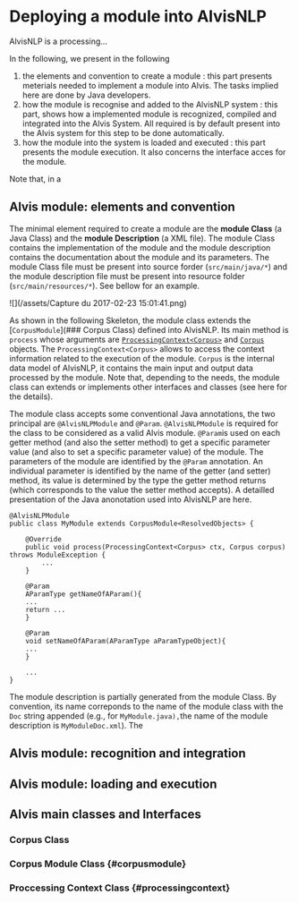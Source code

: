 # 

# Deploying a module into AlvisNLP

AlvisNLP is a processing...

In the following, we present in the following

1. the elements and convention to create a module : this part presents meterials needed to implement a module into Alvis. The tasks implied here are done by Java developers.
2. how the module is recognise and added to the AlvisNLP system : this part, shows how a implemented module is recognized, compiled and integrated into the Alvis System. All required is by default present into the Alvis system for this step to be done automatically.
3. how the module into the system is loaded and executed : this part presents the module execution. It also concerns the interface acces for the module. 

Note that, in a

## Alvis module: elements and convention

The minimal  element required to create a module are the **module Class** \(a Java Class\) and the **module Description** \(a XML file\). The module Class contains the implementation of the module and the module description contains the documentation about the module and its parameters. The module Class file must be present into source forder \(`src/main/java/*`\) and the module description file must be present into resource folder \(`src/main/resources/*`\). See bellow for an example.

![](/assets/Capture du 2017-02-23 15:01:41.png)



As shown in the following Skeleton, the module class extends the [`CorpusModule`](### Corpus Class) defined into AlvisNLP. Its main method is `process` whose arguments are [`ProcessingContext<Corpus>`](processingcontext) and [`Corpus`](#corpus) objects. The `ProcessingContext<Corpus>` allows to access the context information related to the execution of the module. `Corpus` is the internal data model of AlvisNLP, it contains the main input and output data processed by the module. Note that, depending to the needs, the module class can extends or implements other interfaces and classes \(see here for the details\).

The module class accepts some conventional Java annotations, the two principal are `@AlvisNLPModule` and `@Param`. `@AlvisNLPModule` is required for the class to be considered as a valid Alvis module. `@Param`is used on each getter method \(and also the setter method\)  to get a specific parameter value \(and also to set a specific parameter value\) of the module. The parameters of the module are identified by the `@Param` annotation. An individual parameter is identified by the name of the getter \(and setter\) method, its value is determined by the type the getter method returns \(which corresponds to the value the setter method accepts\). A detailled presentation of the Java anonotation used into AlvisNLP are here.

```
@AlvisNLPModule
public class MyModule extends CorpusModule<ResolvedObjects> {

    @Override
    public void process(ProcessingContext<Corpus> ctx, Corpus corpus) throws ModuleException {
        ...
    }

    @Param
    AParamType getNameOfAParam(){
    ...
    return ...
    }

    @Param
    void setNameOfAParam(AParamType aParamTypeObject){
    ...
    }

    ...
}
```

The module description is partially generated from the module Class. By convention, its name correponds to the name of the module class with the `Doc` string appended \(e.g., for `MyModule.java),`the name of the module description is   `MyModuleDoc.xml`\). The

## Alvis module: recognition and integration

## Alvis module: loading and execution

## **Alvis main classes and Interfaces**

### Corpus Class

### Corpus Module Class {#corpusmodule}

### Proccessing Context Class {#processingcontext}



